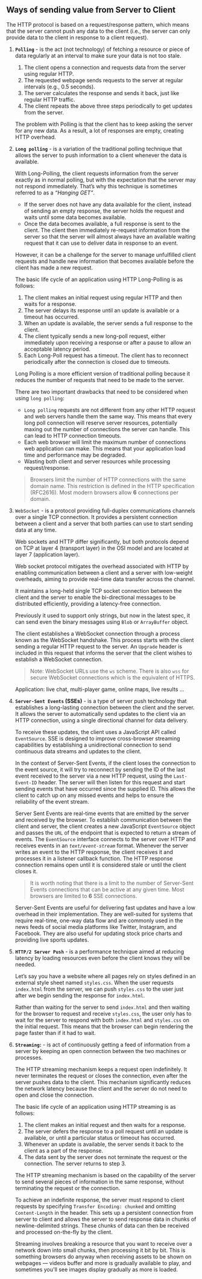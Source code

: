 ## Ways of sending value from Server to Client
The HTTP protocol is based on a request/response pattern, which means that the server cannot push any data to the client (i.e., the server can only provide data to the client in response to a client request).

1. __`Polling`__ - is the act (not technology) of fetching a resource or piece of data regularly at an interval to make sure your data is not too stale.

    1. The client opens a connection and requests data from the server using regular HTTP.
    2. The requested webpage sends requests to the server at regular intervals (e.g., 0.5 seconds).
    3. The server calculates the response and sends it back, just like regular HTTP traffic.
    4. The client repeats the above three steps periodically to get updates from the server.

    The problem with Polling is that the client has to keep asking the server for any new data. As a result, a lot of responses are empty, creating HTTP overhead.

2. __`Long polling`__ - is a variation of the traditional polling technique that allows the server to push information to a client whenever the data is available.

   With Long-Polling, the client requests information from the server exactly as in normal polling, but with the expectation that the server may not respond immediately. That’s why this technique is sometimes referred to as a _“Hanging GET”_.

   * If the server does not have any data available for the client, instead of sending an empty response, the server holds the request and waits until some data becomes available.
   * Once the data becomes available, a full response is sent to the client. The client then immediately re-request information from the server so that the server will almost always have an available waiting request that it can use to deliver data in response to an event.

   However, it can be a challenge for the server to manage unfulfilled client requests and handle new information that becomes available before the client has made a new request.

    The basic life cycle of an application using HTTP Long-Polling is as follows:
    1. The client makes an initial request using regular HTTP and then waits for a response.
    2. The server delays its response until an update is available or a timeout has occurred.
    3. When an update is available, the server sends a full response to the client.
    4. The client typically sends a new long-poll request, either immediately upon receiving a response or after a pause to allow an acceptable latency period.
    5. Each Long-Poll request has a timeout. The client has to reconnect periodically after the connection is closed due to timeouts.

    Long Polling is a more efficient version of traditional polling because it reduces the number of requests that need to be made to the server.

    There are two important drawbacks that need to be considered when using `long polling`:

    * `Long polling` requests are not different from any other HTTP request and web servers handle them the same way. This means that every long poll connection will reserve server resources, potentially maxing out the number of connections the server can handle. This can lead to HTTP connection timeouts.
    * Each web browser will limit the maximum number of connections web application can make. This means that your application load time and performance may be degraded.
    * Wasting both client and server resources while processing request/response.

    > Browsers limit the number of HTTP connections with the same domain name. This restriction is defined in the HTTP specification (RFC2616). Most modern browsers allow __6__ connections per domain.

3. `WebSocket` - is a protocol providing full-duplex communications channels over a single TCP connection. It provides a persistent connection between a client and a server that both parties can use to start sending data at any time.

    Web sockets and HTTP differ significantly, but both protocols depend on TCP at layer 4 (transport layer) in the OSI model and are located at layer 7 (application layer).

    Web socket protocol mitigates the overhead associated with HTTP by enabling communication between a client and a server with low-weight overheads, aiming to provide real-time data transfer across the channel.

    It maintains a long-held single TCP socket connection between the client and the server to enable the bi-directional messages to be distributed efficiently, providing a latency-free connection.

    Previously it used to support only strings, but now in the latest spec, it can send even the binary messages using `Blob` or `ArrayBuffer` object.

    The client establishes a WebSocket connection through a process known as the WebSocket handshake. This process starts with the client sending a regular HTTP request to the server. An `Upgrade` header is included in this request that informs the server that the client wishes to establish a WebSocket connection.

    > Note: WebSocket URLs use the `ws` scheme. There is also `wss` for secure WebSocket connections which is the equivalent of HTTPS.

    Application: live chat, multi-player game, online maps, live results ...

4. __`Server-Sent Events` (SSEs)__ - is a type of server push technology that establishes a long-lasting connection between the client and the server. It allows the server to automatically send updates to the client via an HTTP connection, using a single directional channel for data delivery.

    To receive these updates, the client uses a JavaScript API called `EventSource`. SSE is designed to improve cross-browser streaming capabilities by establishing a unidirectional connection to send continuous data streams and updates to the client.

    In the context of Server-Sent Events, if the client loses the connection to the event source, it will try to reconnect by sending the ID of the last event received to the server via a new HTTP request, using the `Last-Event-ID` header. The server will then listen for this request and start sending events that have occurred since the supplied ID. This allows the client to catch up on any missed events and helps to ensure the reliability of the event stream.

    Server Sent Events are real-time events that are emitted by the server and received by the browser. To establish communication between the client and server, the client creates a new JavaScript `EventSource` object and passes the `URL` of the endpoint that is expected to return a stream of events. The `EventSource` interface connects to the server over HTTP and receives events in an _`text/event-stream`_ format. Whenever the server writes an event to the HTTP response, the client receives it and processes it in a listener callback function. The HTTP response connection remains open until it is considered stale or until the client closes it.

    > It is worth noting that there is a limit to the number of Server-Sent Events connections that can be active at any given time. Most browsers are limited to __6__ SSE connections.

    Server-Sent Events are useful for delivering fast updates and have a low overhead in their implementation. They are well-suited for systems that require real-time, one-way data flow and are commonly used in the news feeds of social media platforms like Twitter, Instagram, and Facebook. They are also useful for updating stock price charts and providing live sports updates.

5. __`HTTP/2 Server Push`__ - is a performance technique aimed at reducing latency by loading resources even before the client knows they will be needed.

    Let’s say you have a website where all pages rely on styles defined in an external style sheet named `styles.css`. When the user requests `index.html` from the server, we can push `styles.css` to the user just after we begin sending the response for `index.html`.

    Rather than waiting for the server to send `index.html` and then waiting for the browser to request and receive `styles.css`, the user only has to wait for the server to respond with both `index.html` and `styles.css` on the initial request. This means that the browser can begin rendering the page faster than if it had to wait.

6. __`Streaming`:__ - is act of continuously getting a feed of information from a server by keeping an open connection between the two machines or processes.

    The HTTP streaming mechanism keeps a request open indefinitely. It never terminates the request or closes the connection, even after the server pushes data to the client. This mechanism significantly reduces the network latency because the client and the server do not need to open and close the connection.

    The basic life cycle of an application using HTTP streaming is as follows:
    1. The client makes an initial request and then waits for a response.
    2. The server defers the response to a poll request until an update is available, or until a particular status or timeout has occurred.
    3. Whenever an update is available, the server sends it back to the client as a part of the response.
    4. The data sent by the server does not terminate the request or the connection. The server returns to step 3.

    The HTTP streaming mechanism is based on the capability of the server to send several pieces of information in the same response, without terminating the request or the connection.

    To achieve an indefinite response, the server must respond to client requests by specifying `Transfer Encoding: chunked` and omitting `Content-Length` in the header. This sets up a persistent connection from server to client and allows the server to send response data in chunks of newline-delimited strings. These chunks of data can then be received and processed on-the-fly by the client.

    Streaming involves breaking a resource that you want to receive over a network down into small chunks, then processing it bit by bit. This is something browsers do anyway when receiving assets to be shown on webpages — videos buffer and more is gradually available to play, and sometimes you'll see images display gradually as more is loaded.
